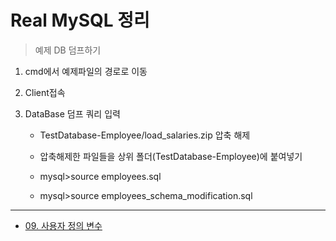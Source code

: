 ﻿#	Real MySQL 정리

>	예제 DB 덤프하기

1.	cmd에서 예제파일의 경로로 이동

1.	Client접속

1.	DataBase 덤프 쿼리 입력

	*	TestDatabase-Employee/load_salaries.zip 압축 해제

	*	압축해제한 파일들을 상위 폴더(TestDatabase-Employee)에 붙여넣기

	*	mysql>source employees.sql

	*	mysql>source employees_schema_modification.sql

---

*	[09. 사용자 정의 변수](http://https://github.com/Chocobe/-study-Real_MySQL/blob/master/Real%20MySQL/09%20%EC%82%AC%EC%9A%A9%EC%9E%90%20%EC%A0%95%EC%9D%98%20%EB%B3%80%EC%88%98/%EC%82%AC%EC%9A%A9%EC%9E%90%20%EC%A0%95%EC%9D%98%20%EB%B3%80%EC%88%98%20%EC%86%8C%EA%B0%9C.sql)